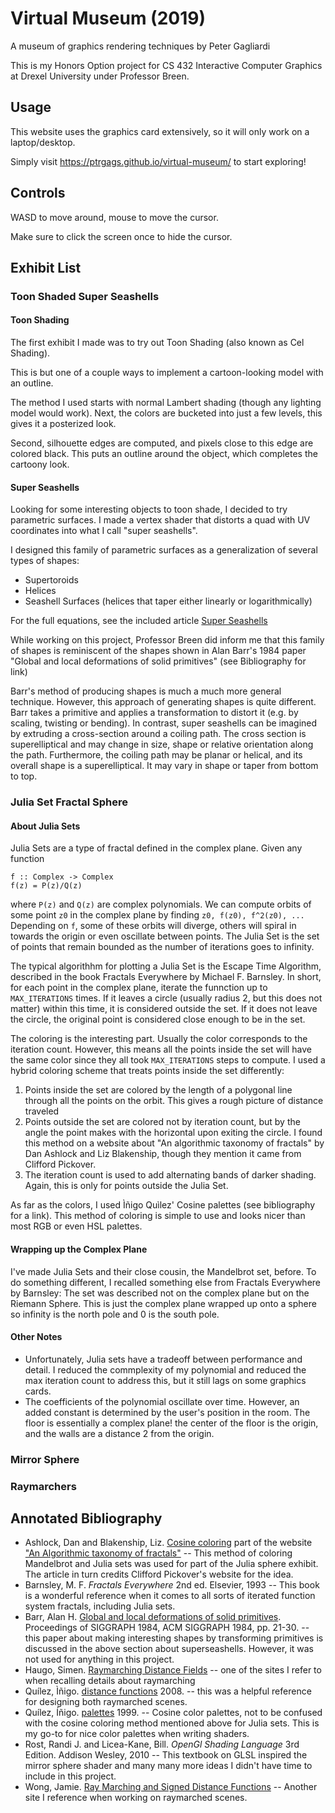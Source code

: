 # Virtual Museum (2019)

A museum of graphics rendering techniques by Peter Gagliardi

This is my Honors Option project for CS 432 Interactive Computer 
Graphics at Drexel University under Professor Breen.

## Usage

This website uses the graphics card extensively, so it will only work
on a laptop/desktop.

Simply visit https://ptrgags.github.io/virtual-museum/ to start exploring!

## Controls

WASD to move around, mouse to move the cursor.

Make sure to click the screen once to hide the cursor.

## Exhibit List

### Toon Shaded Super Seashells

#### Toon Shading

The first exhibit I made was to try out Toon Shading 
(also known as Cel Shading). 

This is but one of a couple ways to implement a cartoon-looking model with
an outline.

The method I used starts with normal Lambert shading (though any lighting
model would work). Next, the colors are bucketed into just a few levels,
this gives it a posterized look.

Second, silhouette edges are computed, and pixels close to this edge
are colored black. This puts an outline around the object, which completes
the cartoony look.

#### Super Seashells

Looking for some interesting objects to toon shade, I decided to try
parametric surfaces. I made a vertex shader that distorts a quad with UV
coordinates into what I call "super seashells".

I designed this family of parametric surfaces as a generalization of several
types of shapes:

* Supertoroids
* Helices
* Seashell Surfaces (helices that taper either linearly or logarithmically)

For the full equations, see the included article 
[Super Seashells](super_seashells.md)

While working on this project, Professor Breen did inform me that this
family of shapes is reminiscent of the shapes shown in Alan Barr's 1984 paper 
"Global and local deformations of solid primitives" (see Bibliography for link)

Barr's method of producing shapes is much a much more general technique.
However, this approach of generating shapes is quite different. 
Barr takes a primitive and applies a transformation to distort it (e.g. by
scaling, twisting or bending). In contrast, super seashells can be imagined
by extruding a cross-section around a coiling path. The cross section is
superelliptical and may change in size, shape or relative orientation along
the path. Furthermore, the coiling path may be planar or helical, and its
overall shape is a superelliptical. It may vary in shape or taper from bottom
to top.

### Julia Set Fractal Sphere

#### About Julia Sets

Julia Sets are a type of fractal defined in the complex plane. Given any 
function

```
f :: Complex -> Complex
f(z) = P(z)/Q(z)
```

where `P(z)` and `Q(z)` are complex polynomials. We can compute orbits
of some point `z0` in the complex plane by finding `z0, f(z0), f^2(z0), ...`
Depending on `f`, some of these orbits will diverge, others will
spiral in towards the origin or even oscillate between points. The Julia
Set is the set of points that remain bounded as the number of iterations
goes to infinity.

The typical algorithhm for plotting a Julia Set is the Escape Time Algorithm,
described in the book Fractals Everywhere by Michael F. Barnsley. In short,
for each point in the complex plane, iterate the funnction up to 
`MAX_ITERATIONS` times. If it leaves a circle (usually radius 2, but this
does not matter) within this time, it is considered outside the set. If
it does not leave the circle, the original point is considered close enough
to be in the set.

The coloring is the interesting part. Usually the color corresponds
to the iteration count. However, this means all the points inside the set
will have the same color since they all took `MAX_ITERATIONS` steps to
compute. I used a hybrid coloring scheme that treats points inside
the set differently:

1. Points inside the set are colored by the length of a polygonal line
    through all the points on the orbit. This gives a rough picture
    of distance traveled
2. Points outside the set are colored not by iteration count, but by
    the angle the point makes with the horizontal upon exiting the circle.
    I found this method on a website about "An algorithmic taxonomy of
    fractals" by Dan Ashlock and Liz Blakenship, though they mention it came
    from Clifford Pickover.
3. The iteration count is used to add alternating bands of darker shading.
    Again, this is only for points outside the Julia Set.

As far as the colors, I used Ìñigo Quìlez' Cosine palettes (see bibliography
for a link). This method of coloring is simple to use and looks nicer than
most RGB or even HSL palettes.

#### Wrapping up the Complex Plane

I've made Julia Sets and their close cousin, the Mandelbrot set, before. To
do something different, I recalled something else from Fractals Everywhere by
Barnsley: The set was described not on the complex plane but on the Riemann
Sphere. This is just the complex plane wrapped up onto a sphere so infinity
is the north pole and 0 is the south pole.

#### Other Notes

* Unfortunately, Julia sets have a tradeoff between performance and detail.
    I reduced the commplexity of my polynomial and reduced the max iteration
    count to address this, but it still lags on some graphics cards.
* The coefficients of the polynomial oscillate over time. However, an
    added constant is determined by the user's position in the room. The floor
    is essentially a complex plane! the center of the floor is the origin,
    and the walls are a distance 2 from the origin.

### Mirror Sphere

### Raymarchers

## Annotated Bibliography

* Ashlock, Dan and Blakenship, Liz. [Cosine coloring](http://eldar.mathstat.uoguelph.ca/dashlock/ftax/CosineCol.html)
    part of the website ["An Algorithmic taxonomy of fractals"](http://eldar.mathstat.uoguelph.ca/dashlock/ftax/index.html)
    -- This method of coloring Mandelbrot and Julia sets was used for part of
    the Julia sphere exhibit. The article in turn credits Clifford Pickover's
    website for the idea.
* Barnsley, M. F. *Fractals Everywhere* 2nd ed. Elsevier, 1993 -- This book is
    a wonderful reference when it comes to all sorts of iterated function
    system fractals, including Julia sets.
* Barr, Alan H. [Global and local deformations of solid primitives](https://dl.acm.org/citation.cfm?id=808573).
    Proceedings of SIGGRAPH 1984, ACM SIGGRAPH 1984, pp. 21-30.
    -- this paper about making interesting shapes by transforming primitives 
    is discussed in the above section about superseashells. However, it was
    not used for anything in this project.
* Haugo, Simen. [Raymarching Distance Fields](http://9bitscience.blogspot.com/2013/07/raymarching-distance-fields_14.html)
    -- one of the sites I refer to when recalling details about raymarching
* Quílez, Ìñigo. [distance functions](http://www.iquilezles.org/www/articles/distfunctions/distfunctions.htm)
    2008.
    -- this was a helpful reference for designing both raymarched scenes.
* Quílez, Íñigo. [palettes](http://www.iquilezles.org/www/articles/palettes/palettes.htm)
    1999.
    -- Cosine color palettes, not to be confused with the cosine coloring method
    mentioned above for Julia sets. This is my go-to for nice color palettes
    when writing shaders.
* Rost, Randi J. and Licea-Kane, Bill. *OpenGl Shading Language* 3rd Edition. 
    Addison Wesley, 2010 -- This textbook on GLSL inspired the mirror sphere
    shader and many many more ideas I didn't have time to include in this
    project.
* Wong, Jamie. [Ray Marching and Signed Distance Functions](http://jamie-wong.com/2016/07/15/ray-marching-signed-distance-functions/)
    -- Another site I reference when working on raymarched scenes.
